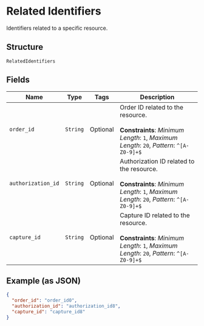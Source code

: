 
# Related Identifiers

Identifiers related to a specific resource.

## Structure

`RelatedIdentifiers`

## Fields

| Name | Type | Tags | Description |
|  --- | --- | --- | --- |
| `order_id` | `String` | Optional | Order ID related to the resource.<br><br>**Constraints**: *Minimum Length*: `1`, *Maximum Length*: `20`, *Pattern*: `^[A-Z0-9]+$` |
| `authorization_id` | `String` | Optional | Authorization ID related to the resource.<br><br>**Constraints**: *Minimum Length*: `1`, *Maximum Length*: `20`, *Pattern*: `^[A-Z0-9]+$` |
| `capture_id` | `String` | Optional | Capture ID related to the resource.<br><br>**Constraints**: *Minimum Length*: `1`, *Maximum Length*: `20`, *Pattern*: `^[A-Z0-9]+$` |

## Example (as JSON)

```json
{
  "order_id": "order_id0",
  "authorization_id": "authorization_id8",
  "capture_id": "capture_id8"
}
```

